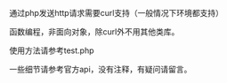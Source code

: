 通过php发送http请求需要curl支持（一般情况下环境都支持）

函数编程，非面向对象，除curl外不用其他类库。

使用方法请参考test.php

一些细节请参考官方api，没有注释，有疑问请留言。
